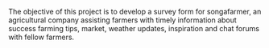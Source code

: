 The objective of this project is to develop a survey form for songafarmer, an agricultural company assisting farmers with timely information about success farming tips, market, weather updates, inspiration and chat forums with fellow farmers.
